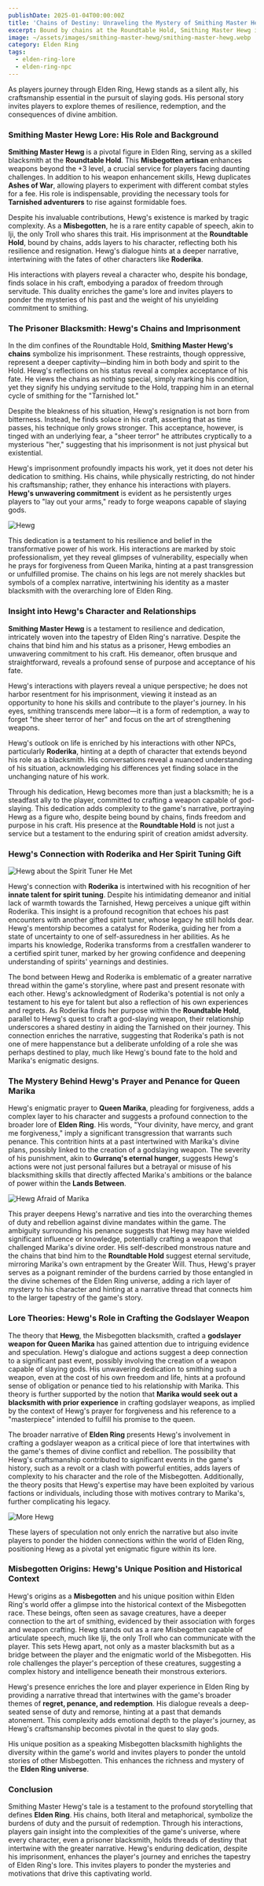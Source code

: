 ```yaml
---
publishDate: 2025-01-04T00:00:00Z
title: 'Chains of Destiny: Unraveling the Mystery of Smithing Master Hewg'
excerpt: Bound by chains at the Roundtable Hold, Smithing Master Hewg is a master blacksmith and a cornerstone of the game's rich lore and intricate narrative. His role extends beyond weapon enhancement; it delves into his misbegotten origins, complex relationships, and mysterious connection to the divine plans of Queen Marika.
image: ~/assets/images/smithing-master-hewg/smithing-master-hewg.webp
category: Elden Ring
tags:
  - elden-ring-lore
  - elden-ring-npc
---
```


<!-- topics: Smithing Master Hewg's Role and Background, The Prisoner Blacksmith: Hewg's Chains and Imprisonment, Insight into Hewg's Character and Relationships, Hewg's Connection with Roderika and Her Spirit Tuning Gift, The Mystery Behind Hewg's Prayer and Penance for Queen Marika, Lore Theories: Hewg's Role in Crafting the Godslayer Weapon, Misbegotten Origins: Hewg's Unique Position and Historical Context -->

As players journey through Elden Ring, Hewg stands as a silent ally, his craftsmanship essential in the pursuit of slaying gods. His personal story invites players to explore themes of resilience, redemption, and the consequences of divine ambition.

### Smithing Master Hewg Lore: His Role and Background

**Smithing Master Hewg** is a pivotal figure in Elden Ring, serving as a skilled blacksmith at the **Roundtable Hold**. This **Misbegotten artisan** enhances weapons beyond the +3 level, a crucial service for players facing daunting challenges. In addition to his weapon enhancement skills, Hewg duplicates **Ashes of War**, allowing players to experiment with different combat styles for a fee. His role is indispensable, providing the necessary tools for **Tarnished adventurers** to rise against formidable foes.

Despite his invaluable contributions, Hewg's existence is marked by tragic complexity. As a **Misbegotten**, he is a rare entity capable of speech, akin to Iji, the only Troll who shares this trait. His imprisonment at the **Roundtable Hold**, bound by chains, adds layers to his character, reflecting both his resilience and resignation. Hewg's dialogue hints at a deeper narrative, intertwining with the fates of other characters like **Roderika**.

His interactions with players reveal a character who, despite his bondage, finds solace in his craft, embodying a paradox of freedom through servitude. This duality enriches the game's lore and invites players to ponder the mysteries of his past and the weight of his unyielding commitment to smithing.

### The Prisoner Blacksmith: Hewg's Chains and Imprisonment

In the dim confines of the Roundtable Hold, **Smithing Master Hewg's chains** symbolize his imprisonment. These restraints, though oppressive, represent a deeper captivity—binding him in both body and spirit to the Hold. Hewg's reflections on his status reveal a complex acceptance of his fate. He views the chains as nothing special, simply marking his condition, yet they signify his undying servitude to the Hold, trapping him in an eternal cycle of smithing for the "Tarnished lot."

Despite the bleakness of his situation, Hewg's resignation is not born from bitterness. Instead, he finds solace in his craft, asserting that as time passes, his technique only grows stronger. This acceptance, however, is tinged with an underlying fear, a "sheer terror" he attributes cryptically to a mysterious "her," suggesting that his imprisonment is not just physical but existential.

Hewg's imprisonment profoundly impacts his work, yet it does not deter his dedication to smithing. His chains, while physically restricting, do not hinder his craftsmanship; rather, they enhance his interactions with players. **Hewg's unwavering commitment** is evident as he persistently urges players to "lay out your arms," ready to forge weapons capable of slaying gods.

![Hewg](~/assets/images/smithing-master-hewg/hewg.webp)

This dedication is a testament to his resilience and belief in the transformative power of his work. His interactions are marked by stoic professionalism, yet they reveal glimpses of vulnerability, especially when he prays for forgiveness from Queen Marika, hinting at a past transgression or unfulfilled promise. The chains on his legs are not merely shackles but symbols of a complex narrative, intertwining his identity as a master blacksmith with the overarching lore of Elden Ring.

### Insight into Hewg's Character and Relationships

**Smithing Master Hewg** is a testament to resilience and dedication, intricately woven into the tapestry of Elden Ring's narrative. Despite the chains that bind him and his status as a prisoner, Hewg embodies an unwavering commitment to his craft. His demeanor, often brusque and straightforward, reveals a profound sense of purpose and acceptance of his fate.

Hewg's interactions with players reveal a unique perspective; he does not harbor resentment for his imprisonment, viewing it instead as an opportunity to hone his skills and contribute to the player's journey. In his eyes, smithing transcends mere labor—it is a form of redemption, a way to forget "the sheer terror of her" and focus on the art of strengthening weapons.

Hewg's outlook on life is enriched by his interactions with other NPCs, particularly **Roderika**, hinting at a depth of character that extends beyond his role as a blacksmith. His conversations reveal a nuanced understanding of his situation, acknowledging his differences yet finding solace in the unchanging nature of his work.

Through his dedication, Hewg becomes more than just a blacksmith; he is a steadfast ally to the player, committed to crafting a weapon capable of god-slaying. This dedication adds complexity to the game's narrative, portraying Hewg as a figure who, despite being bound by chains, finds freedom and purpose in his craft. His presence at the **Roundtable Hold** is not just a service but a testament to the enduring spirit of creation amidst adversity.

### Hewg's Connection with Roderika and Her Spirit Tuning Gift

![Hewg about the Spirit Tuner He Met](~/assets/images/smithing-master-hewg/hewg-and-spirit-tuner.webp)

Hewg's connection with **Roderika** is intertwined with his recognition of her **innate talent for spirit tuning**. Despite his intimidating demeanor and initial lack of warmth towards the Tarnished, Hewg perceives a unique gift within Roderika. This insight is a profound recognition that echoes his past encounters with another gifted spirit tuner, whose legacy he still holds dear. Hewg's mentorship becomes a catalyst for Roderika, guiding her from a state of uncertainty to one of self-assuredness in her abilities. As he imparts his knowledge, Roderika transforms from a crestfallen wanderer to a certified spirit tuner, marked by her growing confidence and deepening understanding of spirits' yearnings and destinies.

The bond between Hewg and Roderika is emblematic of a greater narrative thread within the game's storyline, where past and present resonate with each other. Hewg's acknowledgment of Roderika's potential is not only a testament to his eye for talent but also a reflection of his own experiences and regrets. As Roderika finds her purpose within the **Roundtable Hold**, parallel to Hewg's quest to craft a god-slaying weapon, their relationship underscores a shared destiny in aiding the Tarnished on their journey. This connection enriches the narrative, suggesting that Roderika's path is not one of mere happenstance but a deliberate unfolding of a role she was perhaps destined to play, much like Hewg's bound fate to the hold and Marika's enigmatic designs.

### The Mystery Behind Hewg's Prayer and Penance for Queen Marika

Hewg's enigmatic prayer to **Queen Marika**, pleading for forgiveness, adds a complex layer to his character and suggests a profound connection to the broader lore of **Elden Ring**. His words, "Your divinity, have mercy, and grant me forgiveness," imply a significant transgression that warrants such penance. This contrition hints at a past intertwined with Marika's divine plans, possibly linked to the creation of a godslaying weapon. The severity of his punishment, akin to **Gurranq's eternal hunger**, suggests Hewg's actions were not just personal failures but a betrayal or misuse of his blacksmithing skills that directly affected Marika's ambitions or the balance of power within the **Lands Between**.

![Hewg Afraid of Marika](~/assets/images/smithing-master-hewg/hewg-afraid-of-marika.webp)

This prayer deepens Hewg's narrative and ties into the overarching themes of duty and rebellion against divine mandates within the game. The ambiguity surrounding his penance suggests that Hewg may have wielded significant influence or knowledge, potentially crafting a weapon that challenged Marika's divine order. His self-described monstrous nature and the chains that bind him to the **Roundtable Hold** suggest eternal servitude, mirroring Marika's own entrapment by the Greater Will. Thus, Hewg's prayer serves as a poignant reminder of the burdens carried by those entangled in the divine schemes of the Elden Ring universe, adding a rich layer of mystery to his character and hinting at a narrative thread that connects him to the larger tapestry of the game's story.

### Lore Theories: Hewg's Role in Crafting the Godslayer Weapon

The theory that **Hewg**, the Misbegotten blacksmith, crafted a **godslayer weapon for Queen Marika** has gained attention due to intriguing evidence and speculation. Hewg's dialogue and actions suggest a deep connection to a significant past event, possibly involving the creation of a weapon capable of slaying gods. His unwavering dedication to smithing such a weapon, even at the cost of his own freedom and life, hints at a profound sense of obligation or penance tied to his relationship with Marika. This theory is further supported by the notion that **Marika would seek out a blacksmith with prior experience** in crafting godslayer weapons, as implied by the context of Hewg's prayer for forgiveness and his reference to a "masterpiece" intended to fulfill his promise to the queen.

The broader narrative of **Elden Ring** presents Hewg's involvement in crafting a godslayer weapon as a critical piece of lore that intertwines with the game's themes of divine conflict and rebellion. The possibility that Hewg's craftsmanship contributed to significant events in the game's history, such as a revolt or a clash with powerful entities, adds layers of complexity to his character and the role of the Misbegotten. Additionally, the theory posits that Hewg's expertise may have been exploited by various factions or individuals, including those with motives contrary to Marika's, further complicating his legacy.

![More Hewg](~/assets/images/smithing-master-hewg/more-hewg.webp)

These layers of speculation not only enrich the narrative but also invite players to ponder the hidden connections within the world of Elden Ring, positioning Hewg as a pivotal yet enigmatic figure within its lore.

### Misbegotten Origins: Hewg's Unique Position and Historical Context

Hewg's origins as a **Misbegotten** and his unique position within Elden Ring's world offer a glimpse into the historical context of the Misbegotten race. These beings, often seen as savage creatures, have a deeper connection to the art of smithing, evidenced by their association with forges and weapon crafting. Hewg stands out as a rare Misbegotten capable of articulate speech, much like Iji, the only Troll who can communicate with the player. This sets Hewg apart, not only as a master blacksmith but as a bridge between the player and the enigmatic world of the Misbegotten. His role challenges the player's perception of these creatures, suggesting a complex history and intelligence beneath their monstrous exteriors.

Hewg's presence enriches the lore and player experience in Elden Ring by providing a narrative thread that intertwines with the game's broader themes of **regret, penance, and redemption**. His dialogue reveals a deep-seated sense of duty and remorse, hinting at a past that demands atonement. This complexity adds emotional depth to the player's journey, as Hewg's craftsmanship becomes pivotal in the quest to slay gods.

His unique position as a speaking Misbegotten blacksmith highlights the diversity within the game's world and invites players to ponder the untold stories of other Misbegotten. This enhances the richness and mystery of the **Elden Ring universe**.

### Conclusion

Smithing Master Hewg's tale is a testament to the profound storytelling that defines **Elden Ring**. His chains, both literal and metaphorical, symbolize the burdens of duty and the pursuit of redemption. Through his interactions, players gain insight into the complexities of the game's universe, where every character, even a prisoner blacksmith, holds threads of destiny that intertwine with the greater narrative. Hewg's enduring dedication, despite his imprisonment, enhances the player's journey and enriches the tapestry of Elden Ring's lore. This invites players to ponder the mysteries and motivations that drive this captivating world.
